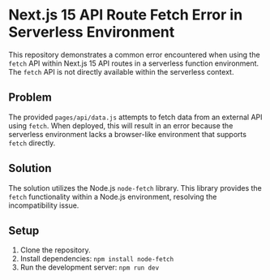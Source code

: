 # Next.js 15 API Route Fetch Error in Serverless Environment

This repository demonstrates a common error encountered when using the `fetch` API within Next.js 15 API routes in a serverless function environment.  The `fetch` API is not directly available within the serverless context.

## Problem
The provided `pages/api/data.js` attempts to fetch data from an external API using `fetch`. When deployed, this will result in an error because the serverless environment lacks a browser-like environment that supports `fetch` directly.

## Solution
The solution utilizes the Node.js `node-fetch` library. This library provides the `fetch` functionality within a Node.js environment, resolving the incompatibility issue.

## Setup
1. Clone the repository.
2. Install dependencies: `npm install node-fetch`
3. Run the development server: `npm run dev`

